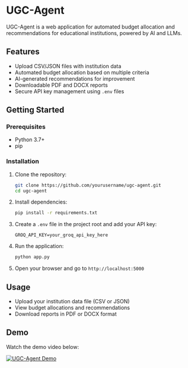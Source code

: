 # UGC-Agent

UGC-Agent is a web application for automated budget allocation and recommendations for educational institutions, powered by AI and LLMs.

## Features

- Upload CSV/JSON files with institution data
- Automated budget allocation based on multiple criteria
- AI-generated recommendations for improvement
- Downloadable PDF and DOCX reports
- Secure API key management using `.env` files

## Getting Started

### Prerequisites

- Python 3.7+
- pip

### Installation

1. Clone the repository:
    ```bash
    git clone https://github.com/yourusername/ugc-agent.git
    cd ugc-agent
    ```

2. Install dependencies:
    ```bash
    pip install -r requirements.txt
    ```

3. Create a `.env` file in the project root and add your API key:
    ```
    GROQ_API_KEY=your_groq_api_key_here
    ```

4. Run the application:
    ```bash
    python app.py
    ```

5. Open your browser and go to `http://localhost:5000`

## Usage

- Upload your institution data file (CSV or JSON)
- View budget allocations and recommendations
- Download reports in PDF or DOCX format

## Demo

Watch the demo video below:

[![UGC-Agent Demo](https://img.youtube.com/vi/YOUR_VIDEO_ID_HERE/0.jpg)](https://youtu.be/IHPYVnp3aXg)
